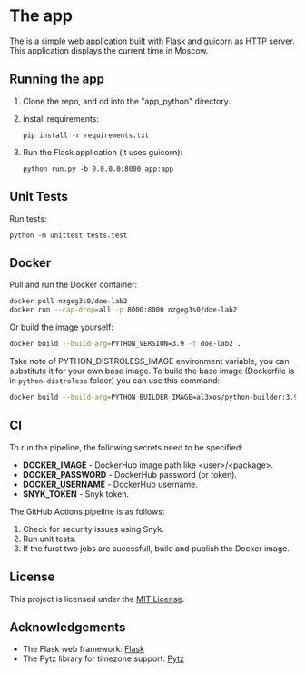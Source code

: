# The app

The is a simple web application built with Flask and guicorn as HTTP server. This application displays the current time in Moscow.

## Running the app

1.  Clone the repo, and cd into the "app\_python" directory.

2.  install requirements:

        pip install -r requirements.txt

3.  Run the Flask application (it uses guicorn):

        python run.py -b 0.0.0.0:8000 app:app

## Unit Tests

Run tests:

    python -m unittest tests.test

## Docker

Pull and run the Docker container:

```bash
docker pull nzgeg3s0/doe-lab2
docker run --cap-drop=all -p 8000:8000 nzgeg3s0/doe-lab2
```

Or build the image yourself:

```bash
docker build --build-arg=PYTHON_VERSION=3.9 -t doe-lab2 .
```

Take note of PYTHON\_DISTROLESS\_IMAGE environment variable, you can substitute it for your own base image.
To build the base image (Dockerfile is in `python-distroless` folder) you can use this command:

```bash
docker build --build-arg=PYTHON_BUILDER_IMAGE=al3xos/python-builder:3.9-debian11 --build-arg=GOOGLE_DISTROLESS_BASE_IMAGE=gcr.io/distroless/cc -t python-distroless:3.9-debian11 .
```

## CI

To run the pipeline, the following secrets need to be specified:

*   **DOCKER\_IMAGE** - DockerHub image path like \<user>/\<package>.
*   **DOCKER\_PASSWORD** - DockerHub password (or token).
*   **DOCKER\_USERNAME** - DockerHub username.
*   **SNYK\_TOKEN** - Snyk token.

The GitHub Actions pipeline is as follows:

1.  Check for security issues using Snyk.
2.  Run unit tests.
3.  If the furst two jobs are sucessfull, build and publish the Docker image.

## License

This project is licensed under the [MIT License](LICENSE).

## Acknowledgements

*   The Flask web framework: [Flask](https://flask.palletsprojects.com/)
*   The Pytz library for timezone support: [Pytz](https://pythonhosted.org/pytz/)
